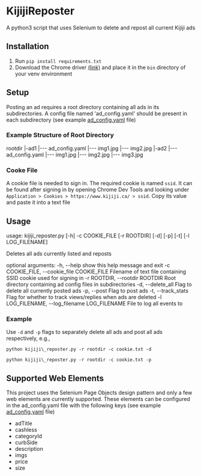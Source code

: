 # KijijiReposter

A python3 script that uses Selenium to delete and repost all current Kijiji ads

## Installation

1. Run `pip install requirements.txt`
2. Download the Chrome driver [(link)](https://chromedriver.chromium.org/downloads) and place it in the `bin` directory of your venv environment 

## Setup
Posting an ad requires a root directory containing all ads in its subdirectories.  A config file named 'ad\_config.yaml'
should be present in each subdirectory (see example [ad\_config.yaml](example_ad/ad_config.yaml) file)

### Example Structure of Root Directory
rootdir
  |-ad1
  |--- ad\_config.yaml
  |--- img1.jpg
  |--- img2.jpg
  |-ad2
  |--- ad\_config.yaml
  |--- img1.jpg
  |--- img2.jpg
  |--- img3.jpg

### Cooke File
A cookie file is needed to sign in.  The required cookie is named `ssid`. It can be found after signing in by opening
Chrome Dev Tools and looking under `Application > Cookies > https://www.kijiji.ca/ > ssid`.  Copy its value and paste it into a text file

## Usage
usage: kijiji\_reposter.py [-h] -c COOKIE\_FILE [-r ROOTDIR] [-d] [-p] [-t] [-l LOG\_FILENAME]

Deletes all ads currently listed and reposts

optional arguments:
  -h, --help            show this help message and exit
  -c COOKIE\_FILE, --cookie\_file COOKIE\_FILE
                        Filename of text file containing SSID cookie used for signing in
  -r ROOTDIR, --rootdir ROOTDIR
                        Root directory containing ad config files in subdirectories
  -d, --delete\_all      Flag to delete all currently posted ads
  -p, --post            Flag to post ads
  -t, --track\_stats     Flag for whether to track views/replies when ads are deleted
  -l LOG\_FILENAME, --log\_filename LOG\_FILENAME
                        File to log all events to


### Example
Use `-d` and `-p` flags to separately delete all ads and post all ads respectively, e.g.,

`python kijiji\_reposter.py -r rootdir -c cookie.txt -d`

`python kijiji\_reposter.py -r rootdir -c cookie.txt -p`

## Supported Web Elements
This project uses the Selenium Page Objects design pattern and only a few web elements are currently supported.  These
elements can be configured in the ad\_config.yaml file with the following keys (see example [ad\_config.yaml](example_ad/ad_config.yaml) file)

* adTitle
* cashless
* categoryId
* curbSide
* description
* imgs
* price
* size
